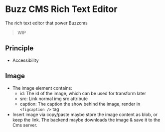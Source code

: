 # Buzz CMS Rich Text Editor

The rich text editor that power Buzzcms

> WIP

## Principle

- Accessibility


## Image

* The image element contains:
  * id: The id of the image, which can be used for transform later
  * src: Link normal img src attribute
  * caption: The caption the show behind the image, render in `<figcaption />` tag
* Insert image via copy/paste maybe store the image content as blob, or keep the link. The backend maybe downloads the image & save it to the Cms server.
